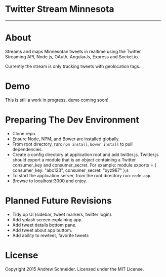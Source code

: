 # Twitter Stream Minnesota
***

About
========

Streams and maps Minnesotan tweets in realtime using the Twitter Streaming API, Node.js, OAuth, AngularJs, Express and Socket.io.

Currently the stream is only tracking tweets with geolocation tags.

Demo
=======

This is still a work in progress, demo coming soon!

Preparing The Dev Environment
========

* Clone repo.
* Ensure Node, NPM, and Bower are installed globally.
* From root directory, run: `npm install`, `bower install` to pull dependencies.
* Create a config directory at application root and add twitter.js. Twitter.js should export a module that is an object
  containing a Twitter consumer_key and consumer_secret. For example:
    module.exports = {
        consumer_key: "abc123",
        consumer_secret: "xyz987"
    };s
* To start the application server, from the root directory run: `node app`.
* Browse to localhost:3000 and enjoy.

Planned Future Revisions
========
* Tidy up UI (sidebar, tweet markers, twitter login).
* Add splash screen explaining app.
* Add tweet details bottom pane.
* Add tweet about app buttom.
* Add ability to rewteet, favorite tweets

License
========

Copyright 2015 Andrew Schneider.
Licensed under the MIT License.
 

